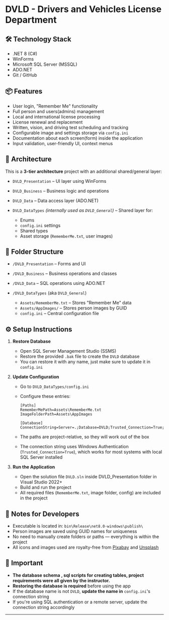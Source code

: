 # DVLD - Drivers and Vehicles License Department

## 🛠 Technology Stack

* .NET 8 (C#)
* WinForms
* Microsoft SQL Server (MSSQL)
* ADO.NET
* Git / GitHub

## 📦 Features

* User login, "Remember Me" functionality
* Full person and users(admins) management
* Local and international license processing
* License renewal and replacement
* Written, vision, and driving test scheduling and tracking
* Configurable image and settings storage via `config.ini`
* Documentation about each screen(form) inside the application
* Input validation, user-friendly UI, context menus

## 🧱 Architecture

This is a **3-tier architecture** project with an additional shared/general layer:

* `DVLD_Presentation` – UI layer using WinForms
* `DVLD_Business` – Business logic and operations
* `DVLD_Data` – Data access layer (ADO.NET)
* `DVLD_DataTypes` *(internally used as `DVLD_General`)* – Shared layer for:

  * Enums
  * `config.ini` settings
  * Shared types
  * Asset storage (`RememberMe.txt`, user images)

## 📁 Folder Structure

* `/DVLD_Presentation` – Forms and UI
* `/DVLD_Business` – Business operations and classes
* `/DVLD_Data` – SQL operations using ADO.NET
* `/DVLD_DataTypes` (aka `DVLD_General`)

  * `Assets/RememberMe.txt` – Stores "Remember Me" data
  * `Assets/AppImages/` – Stores person images by GUID
  * `config.ini` – Central configuration file

## ⚙️ Setup Instructions

1. **Restore Database**

   * Open SQL Server Management Studio (SSMS)
   * Restore the provided `.bak` file to create the `DVLD` database
   * You can restore it with any name, just make sure to update it in `config.ini`

2. **Update Configuration**

   * Go to `DVLD_DataTypes/config.ini`
   * Configure these entries:

     ```
     [Paths]
     RememberMePath=Assets\RememberMe.txt
     ImageFolderPath=Assets\AppImages

     [Database]
     ConnectionString=Server=.;Database=DVLD;Trusted_Connection=True;TrustServerCertificate=True;
     ```
   * The paths are project-relative, so they will work out of the box
   * The connection string uses Windows Authentication (`Trusted_Connection=True`), which works for most systems with local SQL Server installed

3. **Run the Application**

   * Open the solution file `DVLD.sln` inside DVLD_Presentation folder in Visual Studio 2022+
   * Build and run the project
   * All required files (`RememberMe.txt`, image folder, config) are included in the project

## 📝 Notes for Developers

* Executable is located in:
  `bin\Release\net8.0-windows\publish\`
* Person images are saved using GUID names for uniqueness
* No need to manually create folders or paths — everything is within the project
* All icons and images used are royalty-free from [Pixabay](https://pixabay.com) and [Unsplash](https://unsplash.com)

## 🧠 Important
* **The database schema , sql scripts for creating tables, project requirements were all given by the instructor.** 
* **Restoring the database is required** before using the app
* If the database name is not `DVLD`, **update the name in** `config.ini`'s connection string
* If you're using SQL authentication or a remote server, update the connection string accordingly

---
